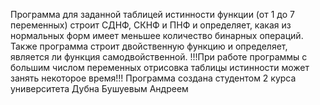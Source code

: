 Программa для заданной таблицей истинности функции (от 1 до 7 переменных) строит СДНФ, СКНФ и ПНФ и определяет, какая из нормальных форм имеет меньшее количество бинарных операций. Также программа строит двойственную функцию и определяет, является ли
функция самодвойственной.
!!!При работе программы с большим числом переменных отрисовка таблицы истинности может занять некоторое время!!!
Программа создана студентом 2 курса университета Дубна Бушуевым Андреем
